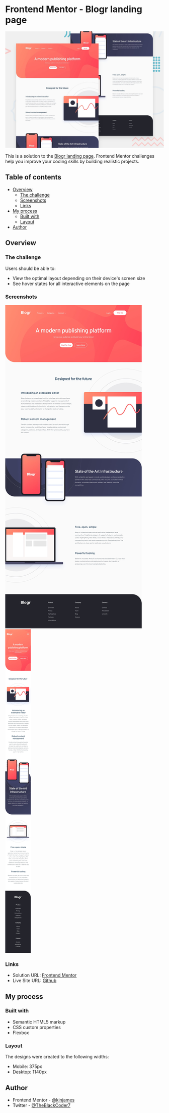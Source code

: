 # Frontend Mentor - Blogr landing page

![Design preview for the Blogr landing page coding challenge](./design/desktop-preview.jpg)

This is a solution to the [Blogr landing page](https://www.frontendmentor.io/challenges/3column-preview-card-component-pH92eAR2-/hub/3-column-preview-card-4M3yZ0OoC5). Frontend Mentor challenges help you improve your coding skills by building realistic projects.

## Table of contents

- [Overview](#overview)
  - [The challenge](#the-challenge)
  - [Screenshots](#screenshots)
  - [Links](#links)
- [My process](#my-process)
  - [Built with](#built-with)
  - [Layout](#layout)
- [Author](#author)

## Overview

### The challenge

Users should be able to:

- View the optimal layout depending on their device's screen size
- See hover states for all interactive elements on the page

### Screenshots

![Desktop Design](./design/desktop-design.jpg)
![Mobile Design](./design/mobile-design.jpg)

### Links

- Solution URL: [Frontend Mentor](https://www.frontendmentor.io/solutions/3-column-preview-card-4M3yZ0OoC5)
- Live Site URL: [Github](https://kinjames.github.io/blogr-landing-page/)

## My process

### Built with

- Semantic HTML5 markup
- CSS custom properties
- Flexbox

### Layout

The designs were created to the following widths:

- Mobile: 375px
- Desktop: 1140px

## Author

- Frontend Mentor - [@kinjames](https://www.frontendmentor.io/profile/kinjames)
- Twitter - [@TheBlackCoder7](https://twitter.com/TheBlackCoder7)
